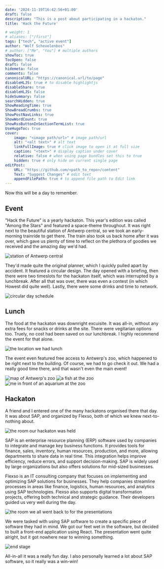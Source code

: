 ```yaml
---
date: '2024-11-19T16:42:56+01:00'
draft: false
description: "This is a post about participating in a hackaton."
title: 'Hack the Future'

# weight: 1
# aliases: ["/first"]
tags: ["tech", "active event"]
author: "Wolf Schevelenbos"
# author: ["Me", "You"] # multiple authors
showToc: true
TocOpen: false
draft: false
hidemeta: false
comments: false
canonicalURL: "https://canonical.url/to/page"
disableHLJS: true # to disable highlightjs
disableShare: true
disableHLJS: false
hideSummary: false
searchHidden: true
ShowReadingTime: true
ShowBreadCrumbs: true
ShowPostNavLinks: true
ShowWordCount: true
ShowRssButtonInSectionTermList: true
UseHugoToc: true
cover:
    image: "<image path/url>" # image path/url
    alt: "<alt text>" # alt text
    linkFullImage: true # click image to open it at full size
    caption: "<text>" # display caption under cover
    relative: false # when using page bundles set this to true
    hidden: true # only hide on current single page
editPost:
    URL: "https://github.com/<path_to_repo>/content"
    Text: "Suggest Changes" # edit text
    appendFilePath: true # to append file path to Edit link
---
```


Now this will be a day to remember.

## Event

"Hack the Future" is a yearly hackaton. This year's edition was called "Among the Stars" and featured a space-theme throughout. It was right next to the beautiful station of Antwerp central, so we took an early-morning trainride to get there. The train also took us back home after it was over, which gave us plenty of time to reflect on the plethora of goodies we received and the amazing day we'd had.

![station of Antwerp central](/images/hackaton-station.jpeg)

They'd made quite the original planner, which I quickly pulled apart by accident. It featured a circular design. The day opened with a briefing, then there were two timeslots for the hackaton itself, which was interrupted by a lunchbreak. After all that was over, there was even a contest (in which Howest did quite well). Lastly, there were some drinks and time to network.

![circular day schedule](/images/hackaton-schedule.jpeg)

## Lunch

The food at the hackaton was downright excuisite. It was all-in, without any extra fees for snacks or drinks at the site. There were vegitarian options too. Truely, no cost had been saved on our lunchbreak. I highly recommend the event for that alone.

![the location we had lunch](/images/hackaton-food.jpeg)

The event even featured free access to Antwerp's zoo, which happened to be right next to the building. Of course, we had to go check it out. We had a really good time there, and that wasn't even the main event!

![map of Antwerp's zoo](/images/hackaton-zoo-map.jpeg)
![a fish at the zoo](/images/hackaton-zoo-fish.jpeg)
![me in front of an aquarium at the zoo](/images/hackaton-zoo-backdrop.jpeg)

## Hackaton

A friend and I entered one of the many hackatons organised there that day. It was about SAP, and organized by Flexso, both of which we knew next-to-nothing about. 

![the room our hackaton was held](/images/hackaton-room.jpeg)

SAP is an enterprise resource planning (ERP) software used by companies to integrate and manage key business functions. 
It provides tools for finance, sales, inventory, human resources, production, and more, allowing departments to share data in real time. This integration helps improve efficiency, reduce errors, and support decision-making. SAP is widely used by large organizations but also offers solutions for mid-sized businesses.

Flexso is an IT consulting company that focuses on implementing and optimizing SAP solutions for businesses. They help companies streamline processes in areas like finance, logistics, human resources, and analytics using SAP technologies. Flexso also supports digital transformation projects, offering both technical and strategic guidance. Their developers guided us very well during the day.

![the room we all went back to for the presentations](/images/hackaton-common-room.jpeg)

We were tasked with using SAP software to create a specific piece of software they had in mind. We got our feet wet in the software, but decided to built a front-end application using React. The presentation went quite alright, but it got nowhere near to winning something.

![end stage](/images/hackaton-stage.jpeg)

All-in-all it was a really fun day. I also personally learned a lot about SAP software, so it really was a win-win!

